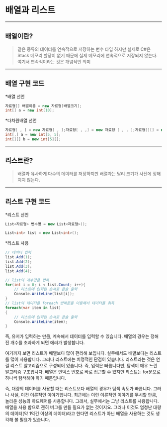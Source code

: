 # 배열과 리스트
------
## 배열이란?
> 같은 종류의 데이터를 연속적으로 저장하는 변수 타입
> 하지만 실제로 C#은 Stack 메모리 할당이 없기 때문에 실제 메모리에 연속적으로 저장되지 않는다. 여기서 연속적이라는 것은 개념적인 의미
-------
## 배열 구현 코드
*배열 선언
``` C#
자료형[] 배열이름 = new 자료형[배열크기];
int[] a = new int[10];
```

*다차원배열 선언
``` C#
자료형[ , ] = new 자료형[ , ];자료형[ , ,] = new 자료형 [ , , ];자료형[][] = new 자료형[][];
int[,] a = new int[5, 5];
int[][] b = new int[5][];
```

-----
## 리스트란?
> 배열과 유사하게 다수의 데이터를 저장하지만 배열과는 달리 크기가 사전에 정해지지 않는다.
-----
## 리스트 구현 코드
*리스트 선언
``` C#
List<자료형> 변수명 = new List<자료형>();

List<int> list = new List<int>();
```
*리스트 사용
``` C#
// 데이터 입력
list.Add(1);
list.Add(2);
list.Add(3);
list.Add(4);

// list의 개수만큼 반복
for(int i = 0; i < list.Count; i++){
    // 리스트에 입력된 순서로 콘솔 출력
    Console.WriteLine(list[i]);
}
// list의 데이터를 foreach 반복문을 이용해서 데이터를 취득
foreach(var item in list)
{
    // 리스트에 입력된 순서로 콘솔 출력
    Console.WriteLine(item);
}
```

즉, 유저가 입력하는 만큼, 계속해서 데이터를 입력할 수 있습니다. 배열의 경우는 정해진 개수를 초과하게 되면 에러가 발생합니다.

여기까지 보면 리스트가 배열보다 많이 편리해 보입니다. 실무에서도 배열보다는 리스트를 많이 사용합니다.
그러나 리스트에는 치명적인 단점이 있습니다. 리스트라는 것은 연결 리스트 알고리즘으로 구성되어 있습니다. 즉, 입력은 빠릅니다만, 탐색이 매우 느린 알고리즘 구조입니다.
배열은 인덱스 번호로 바로 접근할 수 있지만 리스트는 for문으로 하나씩 탐색해야 하기 때문입니다.

즉, 대량의 데이터를 사용할 때는 리스트보다 배열의 경우가 탐색 속도가 빠릅니다. 그러나 사실, 이건 이론적인 이야기입니다. 최근에는 이런 이론적인 이야기를 무시할 만큼, 놀라운 성능의 하드웨어를 사용합니다. 그래서, 실무에서는 그냥 리스트를 사용합니다. 배열을 사용 함으로 괜히 버그를 만들 필요가 없는 것이지요.
그러나 이것도 엄청난 대량의 데이터(약 1억건 이상의 데이터)라고 한다면 리스트가 아닌 배열을 사용하는 것도 생각해 볼 필요가 있습니다.
